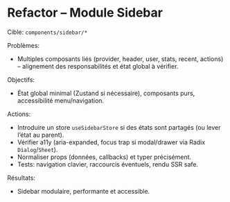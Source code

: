 # Refactor – Module Sidebar

Cible: `components/sidebar/*`

Problèmes:
- Multiples composants liés (provider, header, user, stats, recent, actions) – alignement des responsabilités et état global à vérifier.

Objectifs:
- État global minimal (Zustand si nécessaire), composants purs, accessibilité menu/navigation.

Actions:
- Introduire un store `useSidebarStore` si des états sont partagés (ou lever l’état au parent). 
- Vérifier a11y (aria-expanded, focus trap si modal/drawer via Radix `Dialog`/`Sheet`).
- Normaliser props (données, callbacks) et typer précisément.
- Tests: navigation clavier, raccourcis éventuels, rendu SSR safe.

Résultats:
- Sidebar modulaire, performante et accessible.

